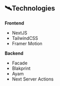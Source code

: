 <h2>🛰️Technologies</h2>



**Frontend**
* NextJS
* TailwindCSS
* Framer Motion



**Backend**
* Facade
* Blakprint
* Ayam
* Next Server Actions